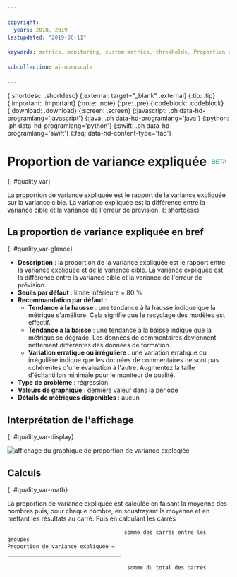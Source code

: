 ```yaml
---

copyright:
  years: 2018, 2019
lastupdated: "2019-06-11"

keywords: metrics, monitoring, custom metrics, thresholds, Proportion explained variance

subcollection: ai-openscale

---
```


{:shortdesc: .shortdesc}
{:external: target="_blank" .external}
{:tip: .tip}
{:important: .important}
{:note: .note}
{:pre: .pre}
{:codeblock: .codeblock}
{:download: .download}
{:screen: .screen}
{:javascript: .ph data-hd-programlang='javascript'}
{:java: .ph data-hd-programlang='java'}
{:python: .ph data-hd-programlang='python'}
{:swift: .ph data-hd-programlang='swift'}
{:faq: data-hd-content-type='faq'}

# Proportion de variance expliquée ![étiquette bêta](images/beta.png)
{: #quality_var}

La proportion de variance expliquée est le rapport de la variance expliquée sur la variance cible.
La variance expliquée est la différence entre la variance cible et la variance de l'erreur de prévision.
{: shortdesc}

## La proportion de variance expliquée en bref
{: #quality_var-glance}

- **Description** : la proportion de la variance expliquée est le rapport entre la variance expliquée et de la variance cible. La variance expliquée est la différence entre la variance cible et la variance de l'erreur de prévision.
- **Seuils par défaut** : limite inférieure = 80 %
- **Recommandation par défaut** :
   - **Tendance à la hausse** : une tendance à la hausse indique que la métrique s'améliore. Cela signifie que le recyclage des modèles est effectif.
   - **Tendance à la baisse** : une tendance à la baisse indique que la métrique se dégrade. Les données de commentaires deviennent nettement différentes des données de formation.
   - **Variation erratique ou irrégulière** : une variation erratique ou irrégulière indique que les données de commentaires ne sont pas cohérentes d'une évaluation à l'autre. Augmentez la taille d'échantillon minimale pour le moniteur de qualité.
- **Type de problème** : régression
- **Valeurs de graphique** : dernière valeur dans la période
- **Détails de métriques disponibles** : aucun

## Interprétation de l'affichage
{: #quality_var-display}

![affichage du graphique de proportion de variance exploqiée](images/xxxx.png)

## Calculs
{: #quality_var-math}

La proportion de variance expliquée est calculée en faisant la moyenne des nombres puis, pour chaque nombre, en soustrayant la moyenne et en mettant les résultats au carré.
Puis en calculant les carrés

```
                                     somme des carrés entre les groupes
Proportion de variance expliquée =  ____________________________________

                                      somme du total des carrés
```
